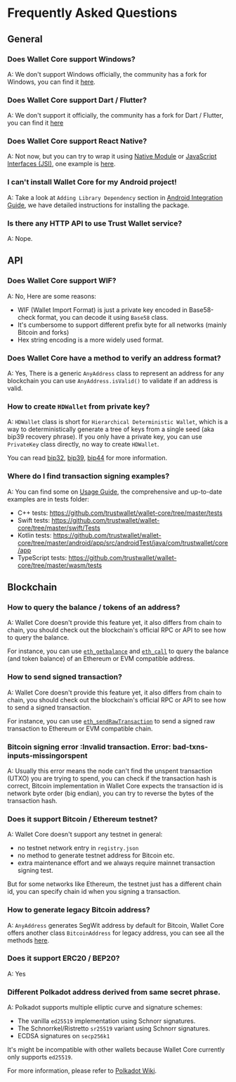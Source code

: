 # Frequently Asked Questions

## General

### Does Wallet Core support Windows?

A: We don't support Windows officially, the community has a fork for Windows, you can find it [here](https://github.com/kaetemi/wallet-core-windows).

### Does Wallet Core support Dart / Flutter?

A: We don't support it officially, the community has a fork for Dart / Flutter, you can find it [here](https://github.com/weishirongzhen/flutter_trust_wallet_core)

### Does Wallet Core support React Native?

A: Not now, but you can try to wrap it using [Native Module](https://reactnative.dev/docs/native-modules-intro) or [JavaScript Interfaces (JSI)](https://reactnative.dev/architecture/glossary#javascript-interfaces-jsi), one example is [here](https://github.com/Liamandrew/react-native-wallet-core).

### I can't install Wallet Core for my Android project!

A: Take a look at `Adding Library Dependency` section in [Android Integration Guide](android-guide.md), we have detailed instructions for installing the package.

### Is there any HTTP API to use Trust Wallet service?

A: Nope.

## API

### Does Wallet Core support WIF?

A: No, Here are some reasons: 

-   WIF (Wallet Import Format) is just a private key encoded in Base58-check format, you can decode it using `Base58` class.
-   It's cumbersome to support different prefix byte for all networks (mainly Bitcoin and forks)
-   Hex string encoding is a more widely used format.

### Does Wallet Core have a method to verify an address format?

A: Yes, There is a generic `AnyAddress` class to represent an address for any blockchain you can use `AnyAddress.isValid()` to validate if an address is valid.

### How to create `HDWallet` from private key?

A: `HDWallet` class is short for `Hierarchical Deterministic Wallet`, which is a way to deterministically generate a tree of keys from a single seed (aka bip39 recovery phrase). If you only have a private key, you can use `PrivateKey` class directly, no way to create `HDWallet`.

You can read [bip32](https://github.com/bitcoin/bips/blob/master/bip-0032.mediawiki), [bip39](https://github.com/bitcoin/bips/blob/master/bip-0039.mediawiki), [bip44](https://github.com/bitcoin/bips/blob/master/bip-0044.mediawiki) for more information.

### Where do I find transaction signing examples?

A: You can find some on [Usage Guide](https://developer.trustwallet.com/wallet-core/integration-guide/wallet-core-usage), the comprehensive and up-to-date examples are in tests folder:

-   C++ tests: <https://github.com/trustwallet/wallet-core/tree/master/tests>
-   Swift tests: <https://github.com/trustwallet/wallet-core/tree/master/swift/Tests>
-   Kotlin tests: <https://github.com/trustwallet/wallet-core/tree/master/android/app/src/androidTest/java/com/trustwallet/core/app>
-   TypeScript tests: <https://github.com/trustwallet/wallet-core/tree/master/wasm/tests>

## Blockchain

### How to query the balance / tokens of an address?

A: Wallet Core doesn't provide this feature yet, it also differs from chain to chain, you should check out the blockchain's official RPC or API to see how to query the balance.

For instance, you can use [`eth_getbalance`](https://ethereum.org/en/developers/docs/apis/json-rpc/#eth_getbalance) and [`eth_call`](https://ethereum.org/en/developers/docs/apis/json-rpc/#eth_call) to query the balance (and token balance) of an Ethereum or EVM compatible address.

### How to send signed transaction?

A: Wallet Core doesn't provide this feature yet, it also differs from chain to chain, you should check out the blockchain's official RPC or API to see how to send a signed transaction.

For instance, you can use [`eth_sendRawTransaction`](https://ethereum.org/en/developers/docs/apis/json-rpc/#eth_sendrawtransaction) to send a signed raw transaction to Ethereum or EVM compatible chain.

### Bitcoin signing error :Invalid transaction. Error: bad-txns-inputs-missingorspent

A: Usually this error means the node can't find the unspent transaction (UTXO) you are trying to spend, you can check if the transaction hash is correct, Bitcoin implementation in Wallet Core expects the transaction id is network byte order (big endian), you can try to reverse the bytes of the transaction hash.

### Does it support Bitcoin / Ethereum testnet?

A: Wallet Core doesn't support any testnet in general:

-   no testnet network entry in `registry.json`
-   no method to generate testnet address for Bitcoin etc.
-   extra maintenance effort and we always require mainnet transaction signing test.

But for some networks like Ethereum, the testnet just has a different chain id, you can specify chain id when you signing a transaction.

### How to generate legacy Bitcoin address?

A: `AnyAddress` generates SegWit address by default for Bitcoin, Wallet Core offers another class `BitcoinAddress` for legacy address, you can see all the methods [here](https://github.com/trustwallet/wallet-core/blob/master/include/TrustWalletCore/TWBitcoinAddress.h).

### Does it support ERC20 / BEP20?

A: Yes

### Different Polkadot address derived from same secret phrase.

A: Polkadot supports multiple elliptic curve and signature schemes:

-   The vanilla `ed25519` implementation using Schnorr signatures.
-   The Schnorrkel/Ristretto `sr25519` variant using Schnorr signatures.
-   ECDSA signatures on `secp256k1`

It's might be incompatible with other wallets because Wallet Core currently only supports `ed25519`.

For more information, please refer to [Polkadot Wiki](https://wiki.polkadot.network/docs/learn-keys#account-keys).
